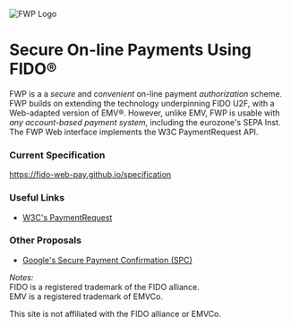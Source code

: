 ![FWP Logo](https://fido-web-pay.github.io/specification/fwp.svg)
# Secure On-line Payments Using FIDO&reg;
FWP is a a _secure_ and _convenient_ on-line payment _authorization_ scheme.
FWP builds on extending the technology underpinning FIDO&nbsp;U2F,
with a Web-adapted version of EMV&reg;.
However, unlike EMV, FWP is usable with _any account-based
payment system_, including the eurozone's SEPA Inst.
The FWP Web interface implements the W3C PaymentRequest API.

### Current Specification
https://fido-web-pay.github.io/specification

### Useful Links
- [W3C's PaymentRequest](https://www.w3.org/TR/payment-request/)

### Other Proposals
- [Google's Secure Payment Confirmation (SPC)](https://github.com/rsolomakhin/secure-payment-confirmation)

_Notes:_<br>
FIDO is a registered trademark of the FIDO alliance.<br>
EMV is a registered trademark of EMVCo.

This site is not affiliated with the FIDO alliance or EMVCo.
